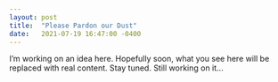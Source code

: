 ```yaml
---
layout: post
title:  "Please Pardon our Dust"
date:   2021-07-19 16:47:00 -0400
---
```

I’m working on an idea here. Hopefully soon, what you see here will be replaced with real content. Stay tuned.
Still working on it...
